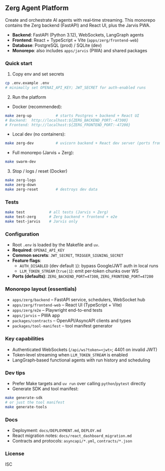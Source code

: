 ## Zerg Agent Platform

Create and orchestrate AI agents with real‑time streaming. This monorepo contains the Zerg backend (FastAPI) and React UI, plus the Jarvis PWA.

- **Backend**: FastAPI (Python 3.12), WebSockets, LangGraph agents
- **Frontend**: React + TypeScript + Vite (`apps/zerg/frontend-web`)
- **Database**: PostgreSQL (prod) / SQLite (dev)
- **Monorepo**: also includes `apps/jarvis` (PWA) and shared packages

### Quick start
1) Copy env and set secrets
```bash
cp .env.example .env
# minimally set OPENAI_API_KEY; JWT_SECRET for auth-enabled runs
```

2) Run the platform
- Docker (recommended):
```bash
make zerg-up           # starts Postgres + backend + React UI
# Backend:  http://localhost:${ZERG_BACKEND_PORT:-47300}
# Frontend: http://localhost:${ZERG_FRONTEND_PORT:-47200}
```
- Local dev (no containers):
```bash
make zerg-dev          # uvicorn backend + React dev server (ports from .env)
```
- Full monorepo (Jarvis + Zerg):
```bash
make swarm-dev
```

3) Stop / logs / reset (Docker)
```bash
make zerg-logs
make zerg-down
make zerg-reset        # destroys dev data
```

### Tests
```bash
make test           # all tests (Jarvis + Zerg)
make test-zerg      # Zerg backend + frontend + e2e
make test-jarvis    # Jarvis only
```

### Configuration
- Root `.env` is loaded by the Makefile and `uv`.
- **Required**: `OPENAI_API_KEY`
- **Common secrets**: `JWT_SECRET`, `TRIGGER_SIGNING_SECRET`
- **Feature flags**:
  - `AUTH_DISABLED` (dev default `1`): bypass Google/JWT auth in local runs
  - `LLM_TOKEN_STREAM` (`true|1`): emit per‑token chunks over WS
- **Ports (defaults)**: `ZERG_BACKEND_PORT=47300`, `ZERG_FRONTEND_PORT=47200`

### Monorepo layout (essentials)
- `apps/zerg/backend` – FastAPI service, schedulers, WebSocket hub
- `apps/zerg/frontend-web` – React UI (TypeScript + Vite)
- `apps/zerg/e2e` – Playwright end-to-end tests
- `apps/jarvis` – PWA app
- `packages/contracts` – OpenAPI/AsyncAPI clients and types
- `packages/tool-manifest` – tool manifest generator

### Key capabilities
- Authenticated WebSockets (`/api/ws?token=<jwt>`; 4401 on invalid JWT)
- Token‑level streaming when `LLM_TOKEN_STREAM` is enabled
- LangGraph‑based functional agents with run history and scheduling

### Dev tips
- Prefer Make targets and `uv run` over calling `python`/`pytest` directly
- Generate SDK and tool manifest:
```bash
make generate-sdk
# or just the tool manifest
make generate-tools
```

### Docs
- Deployment: `docs/DEPLOYMENT.md`, `DEPLOY.md`
- React migration notes: `docs/react_dashboard_migration.md`
- Contracts and protocols: `asyncapi/*.yml`, `contracts/*.json`

### License
ISC
